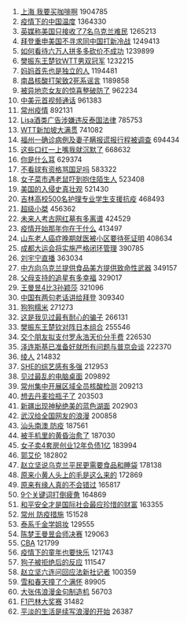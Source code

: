 1. [上海 我要买咖啡啊](https://s.weibo.com//weibo?q=%E4%B8%8A%E6%B5%B7%20%E6%88%91%E8%A6%81%E4%B9%B0%E5%92%96%E5%95%A1%E5%95%8A&Refer=top) 1904785
2. [疫情下的中国温度](https://s.weibo.com//weibo?q=%23%E7%96%AB%E6%83%85%E4%B8%8B%E7%9A%84%E4%B8%AD%E5%9B%BD%E6%B8%A9%E5%BA%A6%23&Refer=top) 1364330
3. [英媒称美国只接收了7名乌克兰难民](https://s.weibo.com//weibo?q=%23%E8%8B%B1%E5%AA%92%E7%A7%B0%E7%BE%8E%E5%9B%BD%E5%8F%AA%E6%8E%A5%E6%94%B6%E4%BA%867%E5%90%8D%E4%B9%8C%E5%85%8B%E5%85%B0%E9%9A%BE%E6%B0%91%23&Refer=top) 1265213
4. [拜登重申美国不寻求同中国打新冷战](https://s.weibo.com//weibo?q=%23%E6%8B%9C%E7%99%BB%E9%87%8D%E7%94%B3%E7%BE%8E%E5%9B%BD%E4%B8%8D%E5%AF%BB%E6%B1%82%E5%90%8C%E4%B8%AD%E5%9B%BD%E6%89%93%E6%96%B0%E5%86%B7%E6%88%98%23&Refer=top) 1249413
5. [如何看待六万人拼多多砍价不成功](https://s.weibo.com//weibo?q=%23%E5%A6%82%E4%BD%95%E7%9C%8B%E5%BE%85%E5%85%AD%E4%B8%87%E4%BA%BA%E6%8B%BC%E5%A4%9A%E5%A4%9A%E7%A0%8D%E4%BB%B7%E4%B8%8D%E6%88%90%E5%8A%9F%23&Refer=top) 1239899
6. [樊振东王楚钦WTT男双冠军](https://s.weibo.com//weibo?q=%23%E6%A8%8A%E6%8C%AF%E4%B8%9C%E7%8E%8B%E6%A5%9A%E9%92%A6WTT%E7%94%B7%E5%8F%8C%E5%86%A0%E5%86%9B%23&Refer=top) 1232215
7. [妈妈首先也是独立的人](https://s.weibo.com//weibo?q=%23%E5%A6%88%E5%A6%88%E9%A6%96%E5%85%88%E4%B9%9F%E6%98%AF%E7%8B%AC%E7%AB%8B%E7%9A%84%E4%BA%BA%23&Refer=top) 1194481
8. [南昌核酸打架致2死系谣言](https://s.weibo.com//weibo?q=%23%E5%8D%97%E6%98%8C%E6%A0%B8%E9%85%B8%E6%89%93%E6%9E%B6%E8%87%B42%E6%AD%BB%E7%B3%BB%E8%B0%A3%E8%A8%80%23&Refer=top) 1189858
9. [被异地恋女友的惊喜整破防了](https://s.weibo.com//weibo?q=%23%E8%A2%AB%E5%BC%82%E5%9C%B0%E6%81%8B%E5%A5%B3%E5%8F%8B%E7%9A%84%E6%83%8A%E5%96%9C%E6%95%B4%E7%A0%B4%E9%98%B2%E4%BA%86%23&Refer=top) 962234
10. [中美元首视频通话](https://s.weibo.com//weibo?q=%23%E4%B8%AD%E7%BE%8E%E5%85%83%E9%A6%96%E8%A7%86%E9%A2%91%E9%80%9A%E8%AF%9D%23&Refer=top) 961383
11. [常州疫情](https://s.weibo.com//weibo?q=%23%E5%B8%B8%E5%B7%9E%E7%96%AB%E6%83%85%23&Refer=top) 892131
12. [Lisa酒类广告涉嫌违反泰国法律](https://s.weibo.com//weibo?q=%23Lisa%E9%85%92%E7%B1%BB%E5%B9%BF%E5%91%8A%E6%B6%89%E5%AB%8C%E8%BF%9D%E5%8F%8D%E6%B3%B0%E5%9B%BD%E6%B3%95%E5%BE%8B%23&Refer=top) 785753
13. [WTT新加坡大满贯](https://s.weibo.com//weibo?q=%23WTT%E6%96%B0%E5%8A%A0%E5%9D%A1%E5%A4%A7%E6%BB%A1%E8%B4%AF%23&Refer=top) 741082
14. [福州一确诊病例及妻子瞒报谎报行程被调查](https://s.weibo.com//weibo?q=%23%E7%A6%8F%E5%B7%9E%E4%B8%80%E7%A1%AE%E8%AF%8A%E7%97%85%E4%BE%8B%E5%8F%8A%E5%A6%BB%E5%AD%90%E7%9E%92%E6%8A%A5%E8%B0%8E%E6%8A%A5%E8%A1%8C%E7%A8%8B%E8%A2%AB%E8%B0%83%E6%9F%A5%23&Refer=top) 694434
15. [这些口红一上嘴我就沉默了](https://s.weibo.com//weibo?q=%E8%BF%99%E4%BA%9B%E5%8F%A3%E7%BA%A2%E4%B8%80%E4%B8%8A%E5%98%B4%E6%88%91%E5%B0%B1%E6%B2%89%E9%BB%98%E4%BA%86&Refer=top) 668632
16. [你是什么耳](https://s.weibo.com//weibo?q=%23%E4%BD%A0%E6%98%AF%E4%BB%80%E4%B9%88%E8%80%B3%23&Refer=top) 629374
17. [不看球有资格骂国足吗](https://s.weibo.com//weibo?q=%23%E4%B8%8D%E7%9C%8B%E7%90%83%E6%9C%89%E8%B5%84%E6%A0%BC%E9%AA%82%E5%9B%BD%E8%B6%B3%E5%90%97%23&Refer=top) 583322
18. [女子菜市遇老鼠吓到抱住陌生人](https://s.weibo.com//weibo?q=%23%E5%A5%B3%E5%AD%90%E8%8F%9C%E5%B8%82%E9%81%87%E8%80%81%E9%BC%A0%E5%90%93%E5%88%B0%E6%8A%B1%E4%BD%8F%E9%99%8C%E7%94%9F%E4%BA%BA%23&Refer=top) 523408
19. [美国的入侵史真壮观](https://s.weibo.com//weibo?q=%23%E7%BE%8E%E5%9B%BD%E7%9A%84%E5%85%A5%E4%BE%B5%E5%8F%B2%E7%9C%9F%E5%A3%AE%E8%A7%82%23&Refer=top) 521430
20. [吉林高校500名护理专业学生支援抗疫](https://s.weibo.com//weibo?q=%23%E5%90%89%E6%9E%97%E9%AB%98%E6%A0%A1500%E5%90%8D%E6%8A%A4%E7%90%86%E4%B8%93%E4%B8%9A%E5%AD%A6%E7%94%9F%E6%94%AF%E6%8F%B4%E6%8A%97%E7%96%AB%23&Refer=top) 468493
21. [超级小桀](https://s.weibo.com//weibo?q=%23%E8%B6%85%E7%BA%A7%E5%B0%8F%E6%A1%80%23&Refer=top) 456362
22. [未来人考古网红墓有多离谱](https://s.weibo.com//weibo?q=%23%E6%9C%AA%E6%9D%A5%E4%BA%BA%E8%80%83%E5%8F%A4%E7%BD%91%E7%BA%A2%E5%A2%93%E6%9C%89%E5%A4%9A%E7%A6%BB%E8%B0%B1%23&Refer=top) 424529
23. [疫情开始那年你在干什么](https://s.weibo.com//weibo?q=%23%E7%96%AB%E6%83%85%E5%BC%80%E5%A7%8B%E9%82%A3%E5%B9%B4%E4%BD%A0%E5%9C%A8%E5%B9%B2%E4%BB%80%E4%B9%88%23&Refer=top) 413497
24. [山东老人癌症晚期就医被小区要待死证明](https://s.weibo.com//weibo?q=%23%E5%B1%B1%E4%B8%9C%E8%80%81%E4%BA%BA%E7%99%8C%E7%97%87%E6%99%9A%E6%9C%9F%E5%B0%B1%E5%8C%BB%E8%A2%AB%E5%B0%8F%E5%8C%BA%E8%A6%81%E5%BE%85%E6%AD%BB%E8%AF%81%E6%98%8E%23&Refer=top) 408634
25. [成都大运会将实施严格闭环管理](https://s.weibo.com//weibo?q=%23%E6%88%90%E9%83%BD%E5%A4%A7%E8%BF%90%E4%BC%9A%E5%B0%86%E5%AE%9E%E6%96%BD%E4%B8%A5%E6%A0%BC%E9%97%AD%E7%8E%AF%E7%AE%A1%E7%90%86%23&Refer=top) 390785
26. [刘宇宁直播](https://s.weibo.com//weibo?q=%23%E5%88%98%E5%AE%87%E5%AE%81%E7%9B%B4%E6%92%AD%23&Refer=top) 363034
27. [中方向乌克兰提供食品美方提供致命性武器](https://s.weibo.com//weibo?q=%23%E4%B8%AD%E6%96%B9%E5%90%91%E4%B9%8C%E5%85%8B%E5%85%B0%E6%8F%90%E4%BE%9B%E9%A3%9F%E5%93%81%E7%BE%8E%E6%96%B9%E6%8F%90%E4%BE%9B%E8%87%B4%E5%91%BD%E6%80%A7%E6%AD%A6%E5%99%A8%23&Refer=top) 349157
28. [父母支持的追星有多幸福](https://s.weibo.com//weibo?q=%23%E7%88%B6%E6%AF%8D%E6%94%AF%E6%8C%81%E7%9A%84%E8%BF%BD%E6%98%9F%E6%9C%89%E5%A4%9A%E5%B9%B8%E7%A6%8F%23&Refer=top) 329017
29. [王曼昱4比3孙颖莎](https://s.weibo.com//weibo?q=%23%E7%8E%8B%E6%9B%BC%E6%98%B14%E6%AF%943%E5%AD%99%E9%A2%96%E8%8E%8E%23&Refer=top) 321096
30. [中国有两句老话讲给拜登](https://s.weibo.com//weibo?q=%23%E4%B8%AD%E5%9B%BD%E6%9C%89%E4%B8%A4%E5%8F%A5%E8%80%81%E8%AF%9D%E8%AE%B2%E7%BB%99%E6%8B%9C%E7%99%BB%23&Refer=top) 309340
31. [狗狗糯米](https://s.weibo.com//weibo?q=%E7%8B%97%E7%8B%97%E7%B3%AF%E7%B1%B3&Refer=top) 271273
32. [这是我见过最有耐心的骗子](https://s.weibo.com//weibo?q=%23%E8%BF%99%E6%98%AF%E6%88%91%E8%A7%81%E8%BF%87%E6%9C%80%E6%9C%89%E8%80%90%E5%BF%83%E7%9A%84%E9%AA%97%E5%AD%90%23&Refer=top) 266131
33. [樊振东王楚钦对阵日本组合](https://s.weibo.com//weibo?q=%23%E6%A8%8A%E6%8C%AF%E4%B8%9C%E7%8E%8B%E6%A5%9A%E9%92%A6%E5%AF%B9%E9%98%B5%E6%97%A5%E6%9C%AC%E7%BB%84%E5%90%88%23&Refer=top) 255546
34. [交个朋友拟支付罗永浩天价分手费](https://s.weibo.com//weibo?q=%23%E4%BA%A4%E4%B8%AA%E6%9C%8B%E5%8F%8B%E6%8B%9F%E6%94%AF%E4%BB%98%E7%BD%97%E6%B0%B8%E6%B5%A9%E5%A4%A9%E4%BB%B7%E5%88%86%E6%89%8B%E8%B4%B9%23&Refer=top) 226530
35. [泽连斯基已准备好就所有问题与普京会谈](https://s.weibo.com//weibo?q=%23%E6%B3%BD%E8%BF%9E%E6%96%AF%E5%9F%BA%E5%B7%B2%E5%87%86%E5%A4%87%E5%A5%BD%E5%B0%B1%E6%89%80%E6%9C%89%E9%97%AE%E9%A2%98%E4%B8%8E%E6%99%AE%E4%BA%AC%E4%BC%9A%E8%B0%88%23&Refer=top) 222370
36. [绫人](https://s.weibo.com//weibo?q=%E7%BB%AB%E4%BA%BA&Refer=top) 214832
37. [SHE的综艺感有多强](https://s.weibo.com//weibo?q=%23SHE%E7%9A%84%E7%BB%BC%E8%89%BA%E6%84%9F%E6%9C%89%E5%A4%9A%E5%BC%BA%23&Refer=top) 212953
38. [见过最乱的电脑桌面](https://s.weibo.com//weibo?q=%23%E8%A7%81%E8%BF%87%E6%9C%80%E4%B9%B1%E7%9A%84%E7%94%B5%E8%84%91%E6%A1%8C%E9%9D%A2%23&Refer=top) 209892
39. [常州集中开展区域全员核酸检测](https://s.weibo.com//weibo?q=%23%E5%B8%B8%E5%B7%9E%E9%9B%86%E4%B8%AD%E5%BC%80%E5%B1%95%E5%8C%BA%E5%9F%9F%E5%85%A8%E5%91%98%E6%A0%B8%E9%85%B8%E6%A3%80%E6%B5%8B%23&Refer=top) 209213
40. [想去丹麦捡瓶子了](https://s.weibo.com//weibo?q=%23%E6%83%B3%E5%8E%BB%E4%B8%B9%E9%BA%A6%E6%8D%A1%E7%93%B6%E5%AD%90%E4%BA%86%23&Refer=top) 203503
41. [新疆出现神秘绝美的蓝色湖面](https://s.weibo.com//weibo?q=%23%E6%96%B0%E7%96%86%E5%87%BA%E7%8E%B0%E7%A5%9E%E7%A7%98%E7%BB%9D%E7%BE%8E%E7%9A%84%E8%93%9D%E8%89%B2%E6%B9%96%E9%9D%A2%23&Refer=top) 202903
42. [武汉给全国网友的浪漫](https://s.weibo.com//weibo?q=%23%E6%AD%A6%E6%B1%89%E7%BB%99%E5%85%A8%E5%9B%BD%E7%BD%91%E5%8F%8B%E7%9A%84%E6%B5%AA%E6%BC%AB%23&Refer=top) 200858
43. [汕头南澳 防疫](https://s.weibo.com//weibo?q=%E6%B1%95%E5%A4%B4%E5%8D%97%E6%BE%B3%20%E9%98%B2%E7%96%AB&Refer=top) 187561
44. [被手机里的黄昏治愈了](https://s.weibo.com//weibo?q=%23%E8%A2%AB%E6%89%8B%E6%9C%BA%E9%87%8C%E7%9A%84%E9%BB%84%E6%98%8F%E6%B2%BB%E6%84%88%E4%BA%86%23&Refer=top) 187030
45. [女子卖4套房创业12年负债1亿](https://s.weibo.com//weibo?q=%23%E5%A5%B3%E5%AD%90%E5%8D%964%E5%A5%97%E6%88%BF%E5%88%9B%E4%B8%9A12%E5%B9%B4%E8%B4%9F%E5%80%BA1%E4%BA%BF%23&Refer=top) 183994
46. [郭艾伦](https://s.weibo.com//weibo?q=%E9%83%AD%E8%89%BE%E4%BC%A6&Refer=top) 182802
47. [赵立坚说乌克兰平民更需要食品和睡袋](https://s.weibo.com//weibo?q=%23%E8%B5%B5%E7%AB%8B%E5%9D%9A%E8%AF%B4%E4%B9%8C%E5%85%8B%E5%85%B0%E5%B9%B3%E6%B0%91%E6%9B%B4%E9%9C%80%E8%A6%81%E9%A3%9F%E5%93%81%E5%92%8C%E7%9D%A1%E8%A2%8B%23&Refer=top) 178138
48. [原来小黄人头上的毛是这么来的](https://s.weibo.com//weibo?q=%23%E5%8E%9F%E6%9D%A5%E5%B0%8F%E9%BB%84%E4%BA%BA%E5%A4%B4%E4%B8%8A%E7%9A%84%E6%AF%9B%E6%98%AF%E8%BF%99%E4%B9%88%E6%9D%A5%E7%9A%84%23&Refer=top) 172869
49. [原来有缘人真的不会错过](https://s.weibo.com//weibo?q=%E5%8E%9F%E6%9D%A5%E6%9C%89%E7%BC%98%E4%BA%BA%E7%9C%9F%E7%9A%84%E4%B8%8D%E4%BC%9A%E9%94%99%E8%BF%87&Refer=top) 165817
50. [9个关键词打倒疲惫](https://s.weibo.com//weibo?q=%239%E4%B8%AA%E5%85%B3%E9%94%AE%E8%AF%8D%E6%89%93%E5%80%92%E7%96%B2%E6%83%AB%23&Refer=top) 164869
51. [和平安全才是国际社会最应珍惜的财富](https://s.weibo.com//weibo?q=%23%E5%92%8C%E5%B9%B3%E5%AE%89%E5%85%A8%E6%89%8D%E6%98%AF%E5%9B%BD%E9%99%85%E7%A4%BE%E4%BC%9A%E6%9C%80%E5%BA%94%E7%8F%8D%E6%83%9C%E7%9A%84%E8%B4%A2%E5%AF%8C%23&Refer=top) 163355
52. [常州 防疫措施](https://s.weibo.com//weibo?q=%E5%B8%B8%E5%B7%9E%20%E9%98%B2%E7%96%AB%E6%8E%AA%E6%96%BD&Refer=top) 151528
53. [泰系千金学姐妆](https://s.weibo.com//weibo?q=%E6%B3%B0%E7%B3%BB%E5%8D%83%E9%87%91%E5%AD%A6%E5%A7%90%E5%A6%86&Refer=top) 129555
54. [陈梦王曼昱会师决赛](https://s.weibo.com//weibo?q=%23%E9%99%88%E6%A2%A6%E7%8E%8B%E6%9B%BC%E6%98%B1%E4%BC%9A%E5%B8%88%E5%86%B3%E8%B5%9B%23&Refer=top) 129063
55. [CBA](https://s.weibo.com//weibo?q=CBA&Refer=top) 121799
56. [疫情下的童年也要快乐](https://s.weibo.com//weibo?q=%23%E7%96%AB%E6%83%85%E4%B8%8B%E7%9A%84%E7%AB%A5%E5%B9%B4%E4%B9%9F%E8%A6%81%E5%BF%AB%E4%B9%90%23&Refer=top) 121743
57. [狗子被拒绝后的反应](https://s.weibo.com//weibo?q=%23%E7%8B%97%E5%AD%90%E8%A2%AB%E6%8B%92%E7%BB%9D%E5%90%8E%E7%9A%84%E5%8F%8D%E5%BA%94%23&Refer=top) 111547
58. [赵立坚六连问回应法新社记者](https://s.weibo.com//weibo?q=%23%E8%B5%B5%E7%AB%8B%E5%9D%9A%E5%85%AD%E8%BF%9E%E9%97%AE%E5%9B%9E%E5%BA%94%E6%B3%95%E6%96%B0%E7%A4%BE%E8%AE%B0%E8%80%85%23&Refer=top) 100359
59. [雪和春天撞了个满怀](https://s.weibo.com//weibo?q=%23%E9%9B%AA%E5%92%8C%E6%98%A5%E5%A4%A9%E6%92%9E%E4%BA%86%E4%B8%AA%E6%BB%A1%E6%80%80%23&Refer=top) 89905
60. [大张伟浪漫金句制造机](https://s.weibo.com//weibo?q=%23%E5%A4%A7%E5%BC%A0%E4%BC%9F%E6%B5%AA%E6%BC%AB%E9%87%91%E5%8F%A5%E5%88%B6%E9%80%A0%E6%9C%BA%23&Refer=top) 56703
61. [F1巴林大奖赛](https://s.weibo.com//weibo?q=%23F1%E5%B7%B4%E6%9E%97%E5%A4%A7%E5%A5%96%E8%B5%9B%23&Refer=top) 31482
62. [平淡的生活是续写浪漫的开始](https://s.weibo.com//weibo?q=%23%E5%B9%B3%E6%B7%A1%E7%9A%84%E7%94%9F%E6%B4%BB%E6%98%AF%E7%BB%AD%E5%86%99%E6%B5%AA%E6%BC%AB%E7%9A%84%E5%BC%80%E5%A7%8B%23&Refer=top) 26387
